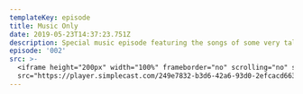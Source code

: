 ```yaml
---
templateKey: episode
title: Music Only
date: 2019-05-23T14:37:23.751Z
description: Special music episode featuring the songs of some very talented artists.
episode: '002'
src: >-
  <iframe height="200px" width="100%" frameborder="no" scrolling="no" seamless
  src="https://player.simplecast.com/249e7832-b3d6-42a6-93d0-2efcacd66311?dark=false"></iframe>
---
```


